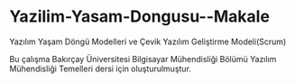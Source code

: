 # Yazilim-Yasam-Dongusu--Makale
Yazılım Yaşam Döngü Modelleri ve Çevik Yazılım Geliştirme Modeli(Scrum)

Bu çalışma Bakırçay Üniversitesi Bilgisayar Mühendisliği Bölümü Yazılım Mühendisliği Temelleri dersi için oluşturulmuştur.
